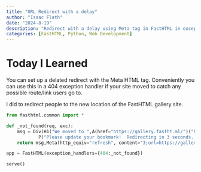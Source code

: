 ```yaml
---
title: "URL Redirect with a delay"
author: "Isaac Flath"
date: "2024-8-19"
description: "Redirect with a delay using Meta tag in FastHTML in exception handler"
categories: [FastHTML, Python, Web Development]
---
```


# Today I Learned

You can set up a delated redirect with the Meta HTML tag.  Conveniently you can use this in a 404 exception handler if your site moved to catch any possible route/link users go to.

I did to redirect people to the new location of the FastHTML gallery site.

```python
from fasthtml.common import *

def _not_found(req, exc):
    msg = Div(H1("We moved to ",A(href="https://gallery.fastht.ml/")("https://gallery.fastht.ml/")),
            P("Please update your bookmark!  Redirecting in 3 seconds..."))
    return msg,Meta(http_equiv="refresh", content="3;url=https://gallery.fastht.ml/")

app = FastHTML(exception_handlers={404:_not_found})

serve()
```
